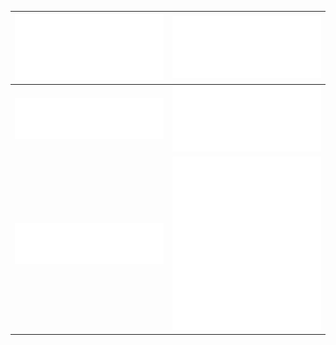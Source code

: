 | ![organization metrics](https://github.com/weee-open/weee-open/blob/master/metrics.organization.svg) | ![achievements](https://github.com/weee-open/weee-open/blob/master/metrics.plugin.achievements.svg) |
|-|-|
| ![most used languages](https://github.com/weee-open/weee-open/blob/master/metrics.plugin.languages.details.svg) | [![WEEE Talk RSS feed](https://github.com/weee-open/weee-open/blob/master/metrics.plugin.rss.svg)](https://podcast.weeeopen.it) |
| ![organization memebers](https://github.com/weee-open/weee-open/blob/master/metrics.plugin.people.svg) | [![website screenshot](https://github.com/weee-open/weee-open/blob/master/metrics.plugin.screenshot.svg)](http://weeeopen.polito.it) |
